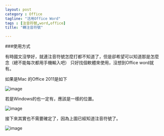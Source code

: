 ```yaml
---
layout: post
category : Office 
tagline: "活用Office Word"
tags : [注音符號,word,office]
title: "轉注音符號"

---
```



###使用方式

有時國文沒學好，就連注音符號怎麼打都不知道了，但是卻希望可以知道那是怎麼念（總不能每次都用手機輸入吧）
只好找個軟體來使用，沒想到Office word就有。

如果是Mac 的Office 2011是如下

![image](https://farm6.staticflickr.com/5603/15134431334_b12515cb5d_o.png)

若是Windows的也一定有，應該是一樣的位置。

![image](https://farm4.staticflickr.com/3948/15755925582_392d744b8f_o.png)

接下來其實也不需要確定了，因為上圖已經知道注音符號了。

![image](https://farm8.staticflickr.com/7531/15752509381_33224b7c0d_o.png)